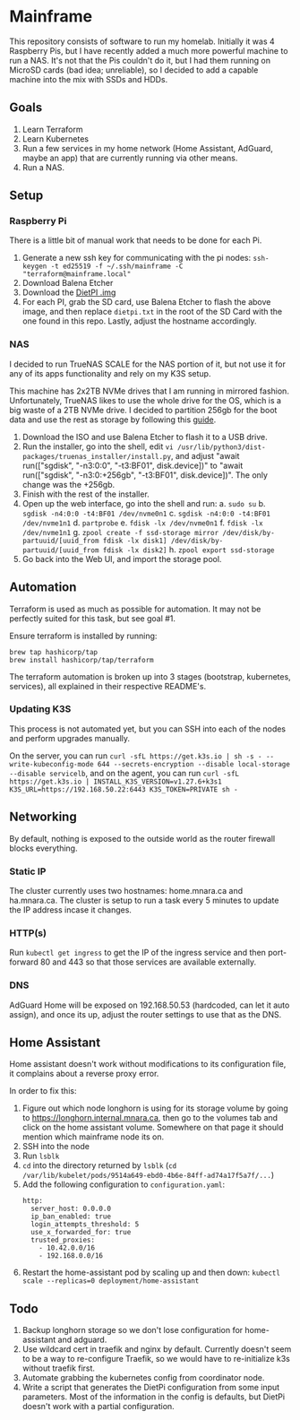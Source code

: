 # Mainframe

This repository consists of software to run my homelab. Initially it was 4 Raspberry Pis, but I have recently added a much more powerful machine to run a NAS. It's not that the Pis couldn't do it, but I had them running on MicroSD cards (bad idea; unreliable), so I decided to add a capable machine into the mix with SSDs and HDDs.

## Goals

1. Learn Terraform
1. Learn Kubernetes
1. Run a few services in my home network (Home Assistant, AdGuard, maybe an app) that are currently running via other means.
1. Run a NAS.

## Setup

### Raspberry Pi
There is a little bit of manual work that needs to be done for each Pi.

1. Generate a new ssh key for communicating with the pi nodes: `ssh-keygen -t ed25519 -f ~/.ssh/mainframe -C "terraform@mainframe.local"`
1. Download Balena Etcher
1. Download the [DietPI .img](https://dietpi.com/downloads/images/DietPi_RPi-ARMv8-Bullseye.7z)
1. For each PI, grab the SD card, use Balena Etcher to flash the above image, and then replace `dietpi.txt` in the root of the SD Card with the one found in this repo. Lastly, adjust the hostname accordingly.

### NAS
I decided to run TrueNAS SCALE for the NAS portion of it, but not use it for any of its apps functionality and rely on my K3S setup.

This machine has 2x2TB NVMe drives that I am running in mirrored fashion. Unfortunately, TrueNAS likes to use the whole drive for the OS, which is a big waste of a 2TB NVMe drive. I decided to partition 256gb for the boot data and use the rest as storage by following this [guide](https://www.reddit.com/r/truenas/comments/lgf75w/scalehowto_split_ssd_during_installation/).

1. Download the ISO and use Balena Etcher to flash it to a USB drive.
1. Run the installer, go into the shell, edit `vi /usr/lib/python3/dist-packages/truenas_installer/install.py`, and adjust "await run(["sgdisk", "-n3:0:0", "-t3:BF01", disk.device])" to "await run(["sgdisk", "-n3:0:+256gb", "-t3:BF01", disk.device])". The only change was the +256gb.
1. Finish with the rest of the installer.
1. Open up the web interface, go into the shell and run:
  a. `sudo su`
  b. `sgdisk -n4:0:0 -t4:BF01 /dev/nvme0n1`
  c. `sgdisk -n4:0:0 -t4:BF01 /dev/nvme1n1`
  d. `partprobe`
  e. `fdisk -lx /dev/nvme0n1`
  f. `fdisk -lx /dev/nvme1n1`
  g. `zpool create -f ssd-storage mirror /dev/disk/by-partuuid/[uuid_from fdisk -lx disk1] /dev/disk/by-partuuid/[uuid_from fdisk -lx disk2]`
  h. `zpool export ssd-storage`
1. Go back into the Web UI, and import the storage pool.

## Automation

Terraform is used as much as possible for automation. It may not be perfectly suited for this task, but see goal #1.

Ensure terraform is installed by running:

```
brew tap hashicorp/tap
brew install hashicorp/tap/terraform
```

The terraform automation is broken up into 3 stages (bootstrap, kubernetes, services), all explained in their respective README's.

### Updating K3S

This process is not automated yet, but you can SSH into each of the nodes and perform upgrades manually.

On the server, you can run `curl -sfL https://get.k3s.io | sh -s - --write-kubeconfig-mode 644 --secrets-encryption --disable local-storage --disable servicelb`, and on the agent, you can run `curl -sfL https://get.k3s.io | INSTALL_K3S_VERSION=v1.27.6+k3s1 K3S_URL=https://192.168.50.22:6443 K3S_TOKEN=PRIVATE sh -`

## Networking

By default, nothing is exposed to the outside world as the router firewall blocks everything.

### Static IP

The cluster currently uses two hostnames: home.mnara.ca and ha.mnara.ca. The cluster is setup to run a task every 5 minutes to update the IP address incase it changes.

### HTTP(s)

Run `kubectl get ingress` to get the IP of the ingress service and then port-forward 80 and 443 so that those services are available externally.

### DNS

AdGuard Home will be exposed on 192.168.50.53 (hardcoded, can let it auto assign), and once its up, adjust the router settings to use that as the DNS.

## Home Assistant

Home assistant doesn't work without modifications to its configuration file, it complains about a reverse proxy error.

In order to fix this:
1. Figure out which node longhorn is using for its storage volume by going to https://longhorn.internal.mnara.ca, then go to the volumes tab and click on the home assistant volume. Somewhere on that page it should mention which mainframe node its on.
1. SSH into the node
1. Run `lsblk`
1. `cd` into the directory returned by `lsblk` (`cd /var/lib/kubelet/pods/9514a649-ebd0-4b6e-84ff-ad74a17f5a7f/...`)
1. Add the following configuration to `configuration.yaml`:
    ```
    http:
      server_host: 0.0.0.0
      ip_ban_enabled: true
      login_attempts_threshold: 5
      use_x_forwarded_for: true
      trusted_proxies:
        - 10.42.0.0/16
        - 192.168.0.0/16
    ```
1. Restart the home-assistant pod by scaling up and then down: `kubectl scale --replicas=0 deployment/home-assistant`

## Todo
1. Backup longhorn storage so we don't lose configuration for home-assistant and adguard.
1. Use wildcard cert in traefik and nginx by default. Currently doesn't seem to be a way to re-configure Traefik, so we would have to re-initialize k3s without traefik first.
1. Automate grabbing the kubernetes config from coordinator node.
1. Write a script that generates the DietPi configuration from some input parameters. Most of the information in the config is defaults, but DietPi doesn't work with a partial configuration.
